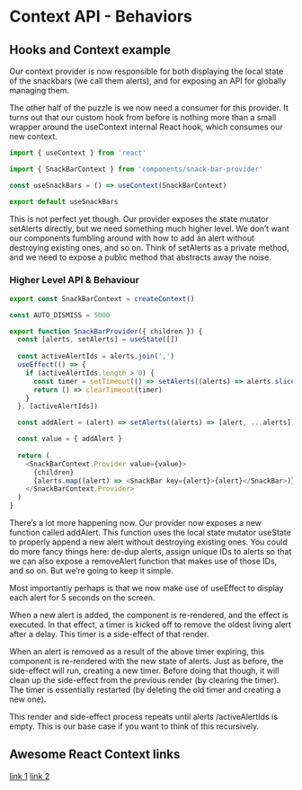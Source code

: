 # Context API - Behaviors

## Hooks and Context example

Our context provider is now responsible for both displaying the local state of the snackbars (we call them alerts), and for exposing an API for globally managing them.

The other half of the puzzle is we now need a consumer for this provider. It turns out that our custom hook from before is nothing more than a small wrapper around the useContext internal React hook, which consumes our new context.

```javascript
import { useContext } from 'react'

import { SnackBarContext } from 'components/snack-bar-provider'

const useSnackBars = () => useContext(SnackBarContext)

export default useSnackBars
```

This is not perfect yet though. Our provider exposes the state mutator setAlerts directly, but we need something much higher level. We don’t want our components fumbling around with how to add an alert without destroying existing ones, and so on. Think of setAlerts as a private method, and we need to expose a public method that abstracts away the noise.

### Higher Level API & Behaviour

```javascript
export const SnackBarContext = createContext()

const AUTO_DISMISS = 5000

export function SnackBarProvider({ children }) {
  const [alerts, setAlerts] = useState([])
  
  const activeAlertIds = alerts.join(',')
  useEffect(() => {
    if (activeAlertIds.length > 0) {
      const timer = setTimeout(() => setAlerts((alerts) => alerts.slice(0, alerts.length - 1)), AUTO_DISMISS)
      return () => clearTimeout(timer)
    }
  }, [activeAlertIds])

  const addAlert = (alert) => setAlerts((alerts) => [alert, ...alerts])

  const value = { addAlert }
    
  return (
    <SnackBarContext.Provider value={value}>
      {children}
      {alerts.map((alert) => <SnackBar key={alert}>{alert}</SnackBar>)}
    </SnackBarContext.Provider>
  )
}
```

There’s a lot more happening now. Our provider now exposes a new function called addAlert. This function uses the local state mutator useState to properly append a new alert without destroying existing ones. You could do more fancy things here: de-dup alerts, assign unique IDs to alerts so that we can also expose a removeAlert function that makes use of those IDs, and so on. But we’re going to keep it simple.

Most importantly perhaps is that we now make use of useEffect to display each alert for 5 seconds on the screen.

When a new alert is added, the component is re-rendered, and the effect is executed. In that effect, a timer is kicked off to remove the oldest living alert after a delay. This timer is a side-effect of that render.

When an alert is removed as a result of the above timer expiring, this component is re-rendered with the new state of alerts. Just as before, the side-effect will run, creating a new timer. Before doing that though, it will clean up the side-effect from the previous render (by clearing the timer). The timer is essentially restarted (by deleting the old timer and creating a new one).

This render and side-effect process repeats until alerts /activeAlertIds is empty. This is our base case if you want to think of this recursively.

## Awesome React Context links

[link 1](https://github.com/diegohaz/awesome-react-context)
[link 2](https://github.com/diegohaz/constate)
